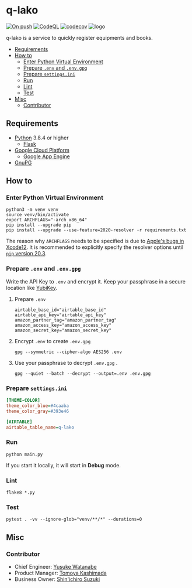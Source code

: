 # q-lako

[![On push](https://github.com/sforzando/q-lako/workflows/On%20push/badge.svg)](https://github.com/sforzando/q-lako/actions?query=workflow%3A%22On+push%22)
[![CodeQL](https://github.com/sforzando/q-lako/workflows/CodeQL/badge.svg)](https://github.com/sforzando/q-lako/actions?query=workflow%3ACodeQL)
[![codecov](https://codecov.io/gh/sforzando/q-lako/branch/master/graph/badge.svg)](https://codecov.io/gh/sforzando/q-lako)
![logo](https://user-images.githubusercontent.com/32637762/97838815-53fc3d80-1d24-11eb-8668-58037a4a61a7.png)

q-lako is a service to quickly register equipments and books.

- [Requirements](#requirements)
- [How to](#how-to)
  - [Enter Python Virtual Environment](#enter-python-virtual-environment)
  - [Prepare `.env` and `.env.gpg`](#prepare-env-and-envgpg)
  - [Prepare `settings.ini`](#prepare-settingsini)
  - [Run](#run)
  - [Lint](#lint)
  - [Test](#test)
- [Misc](#misc)
  - [Contributor](#contributor)

## Requirements

- [Python](https://www.python.jp) 3.8.4 or higher
  - [Flask](https://flask.palletsprojects.com/)
- [Google Cloud Platform](https://console.cloud.google.com/)
  - [Google App Engine](https://cloud.google.com/appengine)
- [GnuPG](https://gnupg.org)

## How to

### Enter Python Virtual Environment

```shell
python3 -m venv venv
source venv/bin/activate
export ARCHFLAGS="-arch x86_64"
pip install --upgrade pip
pip install --upgrade --use-feature=2020-resolver -r requirements.txt
```

The reason why `ARCHFLAGS` needs to be specified is due to [Apple's bugs in Xcode12](https://github.com/giampaolo/psutil/issues/1832).
It is recommended to explicitly specify the resolver options until [`pip` version 20.3](https://www.python.jp/pages/2020-10-07-new-pip-deps.html#%E6%96%B0%E3%81%97%E3%81%84%E4%BE%9D%E5%AD%98%E3%83%AA%E3%82%BE%E3%83%AB%E3%83%90).

### Prepare `.env` and `.env.gpg`

Write the API Key to `.env` and encrypt it.
Keep your passphrase in a secure location like [YubiKey](https://www.yubico.com).

1. Prepare `.env`

    ```.env
    airtable_base_id="airtable_base_id"
    airtable_api_key="airtable_api_key"
    amazon_partner_tag="amazon_partner_tag"
    amazon_access_key="amazon_access_key"
    amazon_secret_key="amazon_secret_key"
    ```

1. Encrypt `.env` to create `.env.gpg`

    `gpg --symmetric --cipher-algo AES256 .env`

1. Use your passphrase to decrypt `.env.gpg` .

    `gpg --quiet --batch --decrypt --output=.env .env.gpg`

### Prepare `settings.ini`

```settings.ini
[THEME-COLOR]
theme_color_blue=#4caaba
theme_color_gray=#393e46

[AIRTABLE]
airtable_table_name=q-lako
```

### Run

```shell
python main.py
```

If you start it locally, it will start in **Debug** mode.

### Lint

```shell
flake8 *.py
```

### Test

```shell
pytest . -vv --ignore-glob="venv/**/*" --durations=0
```

## Misc

### Contributor

- Chief Engineer: [Yusuke Watanabe](https://github.com/yusuke-sforzando)
- Product Manager: [Tomoya Kashimada](https://github.com/tomoya-sforzando)
- Business Owner: [Shin'ichiro Suzuki](https://github.com/shin-sforzando)
